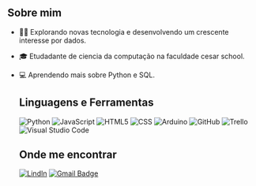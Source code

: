 ## Sobre mim

- 👩‍💻 Explorando novas tecnologia e desenvolvendo um crescente interesse por dados.
- 🎓 Etudadante de ciencia da computação na faculdade cesar school.
- 💻 Aprendendo mais sobre Python e SQL.

  ## Linguagens e Ferramentas
  

  ![Python](https://img.shields.io/badge/Python-333333?style=flat&logo=python)
  ![JavaScript](https://img.shields.io/badge/-JavaScript-333333?style=flat&logo=javascript)
  ![HTML5](https://img.shields.io/badge/-HTML5-333333?style=flat&logo=HTML5)
  ![CSS](https://img.shields.io/badge/-CSS-333333?style=flat&logo=CSS3&logoColor=1572B6)
  ![Arduino](https://img.shields.io/badge/Arduino-333333?style=flat&logo=arduino)
  ![GitHub](https://img.shields.io/badge/-GitHub-333333?style=flat&logo=github)
  ![Trello](https://img.shields.io/badge/-Trello-333333?style=flat&logo=trello&logoColor=007ACC)
  ![Visual Studio Code](https://img.shields.io/badge/-Visual%20Studio%20Code-333333?style=flat&logo=visual-studio-code&logoColor=007ACC)

  ## Onde me encontrar
                        
  [![LindIn](https://img.shields.io/badge/LinkedIn-0077B5?style=for-the-badge&logo=linkedin&logoColor=white)](https://www.linkedin.com/in/vitóriagabriellejaneiro/)
  [![Gmail Badge](https://img.shields.io/badge/-seuemail@email.com-006bed?style=flat-square&logo=Gmail&logoColor=white&link=mailto:gabyvitoria171205@gmail.com)](mailto:gabyvitoria171205@gmail.com)
 

  

  




